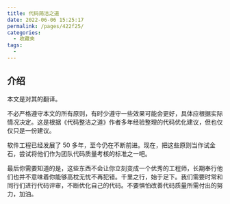 ```yaml
---
title: 代码简洁之道
date: 2022-06-06 15:25:17
permalink: /pages/422f25/
categories:
  - 收藏夹
tags:
  - 
---
```

## 介绍

本文是对其的翻译。

不必严格遵守本文的所有原则，有时少遵守一些效果可能会更好，具体应根据实际情况决定。这是根据《代码整洁之道》作者多年经验整理的代码优化建议，但也仅仅只是一份建议。

软件工程已经发展了 50 多年，至今仍在不断前进。现在，把这些原则当作试金石，尝试将他们作为团队代码质量考核的标准之一吧。

最后你需要知道的是，这些东西不会让你立刻变成一个优秀的工程师，长期奉行他们也并不意味着你能够高枕无忧不再犯错。千里之行，始于足下。我们需要时常和同行们进行代码评审，不断优化自己的代码。不要惧怕改善代码质量所需付出的努力，加油。

<template>

## 1. 变量

::: details 点击展开

### 使用有意义，可读性好的变量名

反例：

```js
var yyyymmdstr = moment().format("YYYY/MM/DD");
```

正例:

```js
var yearMonthDay = moment().format("YYYY/MM/DD");
```

### 使用 ES6 的 const 定义变量

反例中使用"var"定义的"常量"是可变的。

在声明一个常量时，该常量在整个程序中都应该是不可变的。

反例:

```js
var FIRST_US_PRESIDENT = "George Washington";
```

正例:

```js
const FIRST_US_PRESIDENT = "George Washington";
```

### 对功能类似的变量名采用统一的命名风格

反例:

```js
getUserInfo();
getClientData();
getCustomerRecord();
```

正例:

```js
getUser();
```

### 使用易于检索名称

我们需要阅读的代码远比自己写的要多，使代码拥有良好的可读性且易于检索非常重要。阅读变量名晦涩难懂的代码对读者来说是一种相当糟糕的体验。 让你的变量名易于检索。

反例:

```js
// 525600 是什么?
for (var i = 0; i < 525600; i++) {
  runCronJob();
}
```

正例:

```js
// Declare them as capitalized `var` globals.
var MINUTES_IN_A_YEAR = 525600;
for (var i = 0; i < MINUTES_IN_A_YEAR; i++) {
  runCronJob();
}
```

### 使用说明变量(即有意义的变量名)

反例:

```js
const cityStateRegex = /^(.+)[,\\s]+(.+?)\s*(\d{5})?$/;
saveCityState(
  cityStateRegex.match(cityStateRegex)[1],
  cityStateRegex.match(cityStateRegex)[2]
);
```

正例:

```js
const ADDRESS = "One Infinite Loop, Cupertino 95014";
var cityStateRegex = /^(.+)[,\\s]+(.+?)\s*(\d{5})?$/;
var match = ADDRESS.match(cityStateRegex);
var city = match[1];
var state = match[2];
saveCityState(city, state);
```

### 不要绕太多的弯子

显式优于隐式。

反例:

```js
var locations = ['Austin', 'New York', 'San Francisco'];
locations.forEach((l) => {
  doStuff();
  doSomeOtherStuff();
  ...
  ...
  ...
  // l是什么？
  dispatch(l);
});
```

正例:

```js
var locations = ['Austin', 'New York', 'San Francisco'];
locations.forEach((location) => {
  doStuff();
  doSomeOtherStuff();
  ...
  ...
  ...
  dispatch(location);
});
```

### 避免重复的描述

当类/对象名已经有意义时，对其变量进行命名不需要再次重复。

反例:

```js
var Car = {
  carMake: "Honda",
  carModel: "Accord",
  carColor: "Blue",
};

function paintCar(car) {
  car.carColor = "Red";
}
```

正例:

```js
var Car = {
  make: "Honda",
  model: "Accord",
  color: "Blue",
};

function paintCar(car) {
  car.color = "Red";
}
```

### 避免无意义的条件判断

反例:

```js
function createMicrobrewery(name) {
  var breweryName;
  if (name) {
    breweryName = name;
  } else {
    breweryName = "Hipster Brew Co.";
  }
}
```

正例:

```js
function createMicrobrewery(name) {
  var breweryName = name || "Hipster Brew Co.";
}
```

:::

</div>
</div>

## 2. 函数

</template>

<script>
    export default {
        data(){
            return {
                isContentFolded:true,
            }
        },
        methods:{
            foldContent(){
                this.isContentFolded != this.isContentFolded;
            }
        }
    }
</script>
